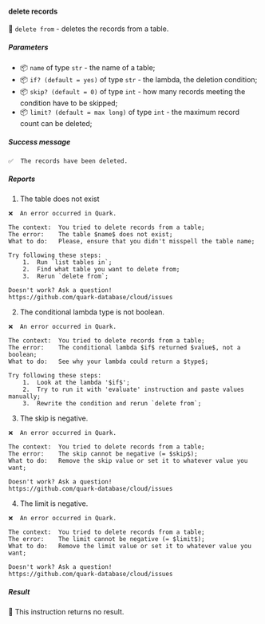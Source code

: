 #### delete records

🔧 `delete from` - deletes the records from a table.

##### Parameters

* 📦 `name` of type `str` - the name of a table;
* 📦 `if? (default = yes)` of type `str` - the lambda, the deletion condition;
* 📦 `skip? (default = 0)` of type `int` - how many records meeting the condition have to be skipped;
* 📦 `limit? (default = max long)` of type `int` - the maximum record count can be deleted;

<!-- or...
🚫 This instruction takes no parameters.
-->

##### Success message

```
✅  The records have been deleted.
```

##### Reports

1. The table does not exist
```
❌  An error occurred in Quark.

The context:  You tried to delete records from a table;
The error:    The table $name$ does not exist;
What to do:   Please, ensure that you didn't misspell the table name;

Try following these steps:
    1.  Run `list tables in`;
    2.  Find what table you want to delete from;
    3.  Rerun `delete from`;

Doesn't work? Ask a question!
https://github.com/quark-database/cloud/issues
```

2. The conditional lambda type is not boolean.
```
❌  An error occurred in Quark.

The context:  You tried to delete records from a table;
The error:    The conditional lambda $if$ returned $value$, not a boolean;
What to do:   See why your lambda could return a $type$;

Try following these steps:
    1.  Look at the lambda '$if$';
    2.  Try to run it with 'evaluate' instruction and paste values manually;
    3.  Rewrite the condition and rerun `delete from`;
```

3. The skip is negative.
```
❌  An error occurred in Quark.

The context:  You tried to delete records from a table;
The error:    The skip cannot be negative (= $skip$);
What to do:   Remove the skip value or set it to whatever value you want;

Doesn't work? Ask a question!
https://github.com/quark-database/cloud/issues
```

4. The limit is negative.
```
❌  An error occurred in Quark.

The context:  You tried to delete records from a table;
The error:    The limit cannot be negative (= $limit$);
What to do:   Remove the limit value or set it to whatever value you want;

Doesn't work? Ask a question!
https://github.com/quark-database/cloud/issues
```


##### Result

🚫 This instruction returns no result.